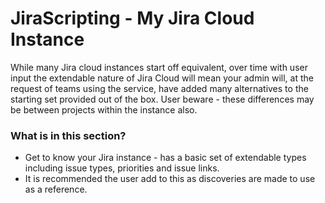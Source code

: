 # JiraScripting - My Jira Cloud Instance

While many Jira cloud instances start off equivalent, over time with user input the extendable nature of Jira Cloud will mean your admin will, at the request of teams using the service, have added many alternatives to the starting set provided out of the box. User beware - these differences may be between projects within the instance also.

### What is in this section? ###

* Get to know your Jira instance - has a basic set of extendable types including issue types, priorities and issue links. 
* It is recommended the user add to this as discoveries are made to use as a reference.